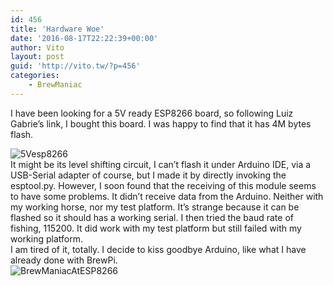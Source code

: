 ```yaml
---
id: 456
title: 'Hardware Woe'
date: '2016-08-17T22:22:39+00:00'
author: Vito
layout: post
guid: 'http://vito.tw/?p=456'
categories:
    - BrewManiac
---
```


I have been looking for a 5V ready ESP8266 board, so following Luiz Gabrie’s link, I bought this board. I was happy to find that it has 4M bytes flash.  
   
![5Vesp8266](http://vito.tw/wp-content/uploads/2016/08/5Vesp8266.jpg)  
It might be its level shifting circuit, I can’t flash it under Arduino IDE, via a USB-Serial adapter of course, but I made it by directly invoking the esptool.py. However, I soon found that the receiving of this module seems to have some problems. It didn’t receive data from the Arduino. Neither with my working horse, nor my test platform. It’s strange because it can be flashed so it should has a working serial. I then tried the baud rate of fishing, 115200. It did work with my test platform but still failed with my working platform.  
I am tired of it, totally. I decide to kiss goodbye Arduino, like what I have already done with BrewPi.  
![BrewManiacAtESP8266](http://vito.tw/wp-content/uploads/2016/08/BrewManiacAtESP8266.jpg)